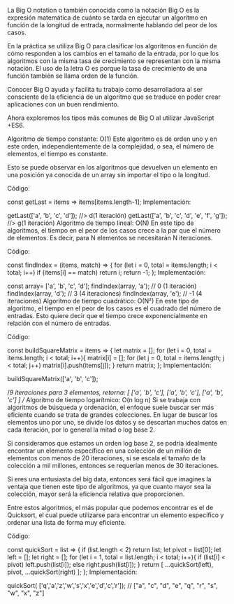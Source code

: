 La Big O notation o también conocida como la notación Big O es la expresión matemática de cuánto se tarda en ejecutar un algoritmo en función de la longitud de entrada, normalmente hablando del peor de los casos.

En la práctica se utiliza Big O para clasificar los algoritmos en función de cómo responden a los cambios en el tamaño de la entrada, por lo que los algoritmos con la misma tasa de crecimiento se representan con la misma notación. El uso de la letra O es porque la tasa de crecimiento de una función también se llama orden de la función.

Conocer Big O ayuda y facilita tu trabajo como desarrolladora al ser consciente de la eficiencia de un algoritmo que se traduce en poder crear aplicaciones con un buen rendimiento.

Ahora exploremos los tipos más comunes de Big O al utilizar JavaScript +ES6.

Algoritmo de tiempo constante: O(1)
Este algoritmo es de orden uno y en este orden, independientemente de la complejidad, o sea, el número de elementos, el tiempo es constante.

Esto se puede observar en los algoritmos que devuelven un elemento en una posición ya conocida de un array sin importar el tipo o la longitud.

Código:

const getLast = items => items[items.length-1];
Implementación:

getLast(['a', 'b', 'c', 'd']); //> d(1 iteración)
getLast(['a', 'b', 'c', 'd', 'e', 'f', 'g']); //> g(1 iteración)
Algoritmo de tiempo lineal: O(N)
En este tipo de algoritmos, el tiempo en el peor de los casos crece a la par que el número de elementos. Es decir, para N elementos se necesitarán N iteraciones.

Código:

const findIndex = (items, match) => {
  for (let i = 0, total = items.length; i < total; i++)
    if (items[i] == match)
      return i;
   return -1;
};
Implementación:

const array= ['a', 'b', 'c', 'd'];
findIndex(array, 'a'); // 0  (1 iteración)
findIndex(array, 'd'); // 3  (4 iteraciones)
findIndex(array, 'e'); // -1 (4 iteraciones)
Algoritmo de tiempo cuadrático: O(N²)
En este tipo de algoritmo, el tiempo en el peor de los casos es el cuadrado del número de entradas. Esto quiere decir que el tiempo crece exponencialmente en relación con el número de entradas.

Código:

const buildSquareMatrix = items => {
  let matrix = [];
  for (let i = 0, total = items.length; i < total; i++){
    matrix[i] = [];
    for (let j = 0, total = items.length; j < total; j++)
      matrix[i].push(items[j]);
  }
  return matrix;
};
Implementación:

buildSquareMatrix(['a', 'b', 'c']);

/*9 iteraciones para 3 elementos, retorna:
[
  ['a', 'b', 'c'],
  ['a', 'b', 'c'],
  ['a', 'b', 'c']
]
/*
Algoritmo de tiempo logarítmico: O(n log n)
Si se trabaja con algoritmos de búsqueda y ordenación, el enfoque suele buscar ser más eficiente cuando se trata de grandes colecciones. En lugar de buscar los elementos uno por uno, se divide los datos y se descartan muchos datos en cada iteración, por lo general la mitad o log base 2.

Si consideramos que estamos un orden log base 2, se podría idealmente encontrar un elemento específico en una colección de un millón de elementos con menos de 20 iteraciones, si se escala el tamaño de la colección a mil millones, entonces se requerían menos de 30 iteraciones.

Si eres una entusiasta del big data, entonces será fácil que imagines la ventaja que tienen este tipo de algoritmos, ya que cuanto mayor sea la colección, mayor será la eficiencia relativa que proporcionen.

Entre estos algoritmos, el más popular que podemos encontrar es el de Quicksort, el cual puede utilizarse para encontrar un elemento específico y ordenar una lista de forma muy eficiente.

Código:

const quickSort = list => {
  if (list.length < 2)
    return list;
  let pivot = list[0];
  let left  = [];
  let right = [];
  for (let i = 1, total = list.length; i < total; i++){
    if (list[i] < pivot)
      left.push(list[i]);
    else
      right.push(list[i]);
  }
  return [
    ...quickSort(left),
    pivot,
    ...quickSort(right)
  ];
};
Implementación:

quickSort( ['q','a','z','w','s','x','e','d','c','r']);
// ["a", "c", "d", "e", "q", "r", "s", "w", "x", "z"]
